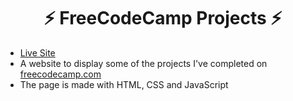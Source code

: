 <h1 align="center">⚡️ FreeCodeCamp Projects ⚡️ </h1>

- [Live Site](https://lk-fcc-projects.netlify.app/)
- A website to display some of the projects I've completed on [freecodecamp.com](https://www.freecodecamp.org/leta-krahenbuhl)
- The page is made with HTML, CSS and JavaScript
